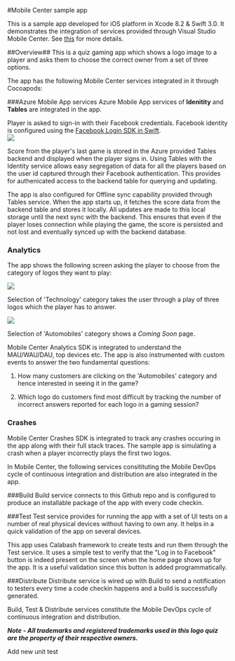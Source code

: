 #Mobile Center sample app

This is a sample app developed for iOS platform in Xcode 8.2 & Swift 3.0. 
It demonstrates the integration of services provided through Visual Studio Mobile Center. See [this](https://www.visualstudio.com/vs/mobile-center/) for more details. 

##Overview##
This is a quiz gaming app which shows a logo image to a player and asks them to choose the correct owner from a set of three options. 

The app has the following Mobile Center services integrated in it through Cocoapods:
 
###Azure Mobile App services
Azure Mobile App services of **Idenitity** and **Tables** are integrated in the app. 

Player is asked to sign-in with their Facebook credentials. Facebook identity is configured using the [Facebook Login SDK in Swift](https://developers.facebook.com/docs/swift/login).   
![](./assets/home_page.png)

Score from the player's last game is stored in the Azure provided Tables backend and displayed when the player signs in. Using Tables with the Identity service allows easy segregation of data for all the players based on the user id captured through their Facebook authentication. This provides for authenicated access to the backend table for querying and updating. 

The app is also configured for Offline sync capability provided through Tables service. When the app starts up, it fetches the score data from the backend table and stores it locally. All updates are made to this local storage until the next sync with the backend. This ensures that even if the player loses connection while playing the game, the score is persisted and not lost and eventually synced up with the backend database.  

### Analytics
The app shows the following screen asking the player to choose from the category of logos they want to play: 

![](./assets/categories_selection.png)

Selection of 'Technology' category takes the user through a play of three logos which the player has to answer.  

![](./assets/quiz_question.png)

Selection of 'Automobiles' category shows a *Coming Soon* page. 

Mobile Center Analytics SDK is integrated to understand the MAU/WAU/DAU, top devices etc. The app is also instrumented with custom events to answer the two fundamental questions:

1) How many customers are clicking on the 'Automobiles' category and hence interested in seeing it in the game? 

2) Which logo do customers find most difficult by tracking the number of incorrect answers reported for each logo in a gaming session?    

### Crashes 

Mobile Center Crashes SDK is integrated to track any crashes occuring in the app along with their full stack traces. The sample app is simulating a crash when a player incorrectly plays the first two logos.  

In Mobile Center, the following services consitituting the Mobile DevOps cycle of continuous integration and distribution are also integrated in the app.  

###Build 
Build service connects to this Github repo and is configured to produce an installable package of the app with every code checkin. 

###Test
Test service provides for running the app with a set of UI tests on a number of real physical devices without having to own any. It helps in a quick validation of the app on several devices. 

This app uses Calabash framework to create tests and run them through the Test service. It uses a simple test to verify that the "Log in to Facebook" button is indeed present on the screen when the home page shows up for the app. It is a useful validation since this button is added programmatically. 

###Distribute
Distribute service is wired up with Build to send a notification to testers every time a code checkin happens and a build is successfully generated. 

Build, Test & Distribute services constitute the Mobile DevOps cycle of continuous integration and distribution.   

***Note - All trademarks and registered trademarks used in this logo quiz are the property of their respective owners.***

Add new unit test
